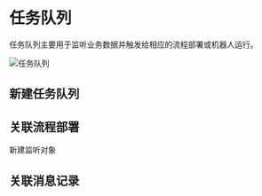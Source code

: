 # 任务队列

任务队列主要用于监听业务数据并触发给相应的流程部署或机器人运行。

![任务队列](https://docimages.blob.core.chinacloudapi.cn/images/Console/taskqueue20211231.png)

## 新建任务队列

## 关联流程部署

新建监听对象

## 关联消息记录




